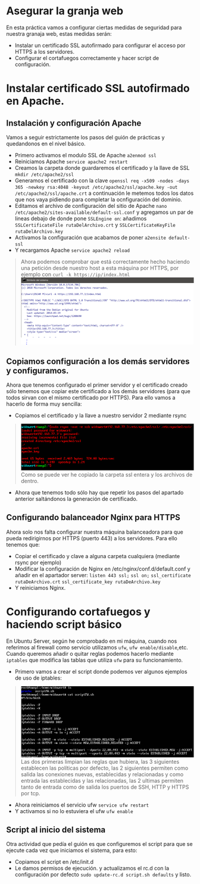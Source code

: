 # Asegurar la granja web

En esta práctica vamos a configurar ciertas medidas de seguridad para nuestra granaja web, estas medidas serán:
- Instalar un certificado SSL autofirmado para configurar el acceso por HTTPS a los servidores.
- Configurar el cortafuegos correctamente y hacer script de configuración.

# Instalar certificado SSL autofirmado en Apache.

## Instalación y configuración Apache
Vamos a seguir estrictamente los pasos del guión de prácticas y quedandonos en el nivel básico.
- Primero activamos el modulo SSL de Apache `a2enmod ssl`
- Reiniciamos Apache `service apache2 restart`
- Creamos la carpeta donde guardaremos el certificado y la llave de SSL `mkdir /etc/apache2/ssl`
- Generamos el certificado con la clave `openssl req -x509 -nodes -days 365 -newkey rsa:4048 -keyout /etc/apache2/ssl/apache.key -out /etc/apache2/ssl/apache.crt` a continuación le metemos todos los datos que nos vaya pidiendo para completar la ocnfiguración del dominio.
- Editamos el archivo de configuración del sitio de Apache `nano /etc/apache2/sites-available/default-ssl.conf` y agregamos un par de lineas debajo de donde pone `SSLEngine on`: añadimos `SSLCertificateFile rutaDelArchivo.crt` y `SSLCertificateKeyFile rutaDelArchivo.key`
- Activamos la configuración que acabamos de poner `a2ensite default-ssl`
- Y recargamos Apache `service apache2 reload`
>Ahora podemos comprobar que está correctamente hecho haciendo una petición desde nuestro host a esta máquina por HTTPS, por ejemplo con `curl -k https://ip/index.html`
![img](https://raw.githubusercontent.com/widowert/swap/master/practica4/images/curlHTTPS.png)

## Copiamos configuración a los demás servidores y configuramos.

Ahora que tenemos configurado el primer servidor y el certificado creado sólo tenemos que copiar este certificado a los demás servidores (para que todos sirvan con el mismo certificado por HTTPS). Para ello vamos a hacerlo de forma muy sencilla:
- Copiamos el certificado y la llave a nuestro servidor 2 mediante rsync
>![img](https://raw.githubusercontent.com/widowert/swap/master/practica4/images/copiaSSL.png)
Como se puede ver he copiado la carpeta ssl entera y los archivos de dentro.
- Ahora que tenemos todo sólo hay que repetir los pasos del apartado anterior saltándonos la generación de certificado.

## Configurando balanceador Nginx para HTTPS
Ahora solo nos falta configurar nuestra máquina balanceadora para que pueda redirigirnos por HTTPS (puerto 443) a los servidores. Para ello tenemos que:
- Copiar el certificado y clave a alguna carpeta cualquiera (mediante rsync por ejemplo)
- Modificar la configuración de Nginx en /etc/nginx/conf.d/default.conf y añadir en el apartador server: `listen 443 ssl;` `ssl on;` `ssl_certificate rutaDeArchivo.crt` `ssl_certificate_key rutaDeArchivo.key`
- Y reiniciamos Nginx.

# Configurando cortafuegos y haciendo script básico
En Ubuntu Server, según he comprobado en mi máquina, cuando nos referimos al firewall como servicio utilizamos `ufw`, `ufw enable/disable`,etc. Cuando queremos añadir o quitar reglas podemos hacerlo mediante `iptables` que modifica las tablas que utiliza `ufw` para su funcionamiento.
- Primero vamos a crear el script donde podemos ver algunos ejemplos de uso de iptables:
>![img](https://raw.githubusercontent.com/widowert/swap/master/practica4/images/scriptUFW.png)
Las dos primeras limpian las reglas que hubiera, las 3 siguientes establecen las políticas por defecto, las 2 siguientes permiten como salida las conexiones nuevas, establecidas y relacionadas y como entrada las establecidas y las relacionadas, las 2 ultimas permiten tanto de entrada como de salida los puertos de SSH, HTTP y HTTPS por tcp. 
- Ahora reiniciamos el servicio ufw `service ufw restart`
- Y activamos si no lo estuviera el ufw `ufw enable`
## Script al inicio del sistema
Otra actividad que pedía el guión es que configuremos el script para que se ejecute cada vez que iniciamos el sistema, para esto:
- Copiamos el script en /etc/init.d
- Le damos permisos de ejecución.
y actualizamos el rc.d con la configuración por defecto `sudo update-rc.d script.sh defaults` y listo.
